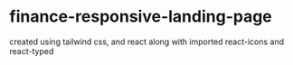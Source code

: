 # finance-responsive-landing-page
created using tailwind css, and react along with imported react-icons and react-typed
